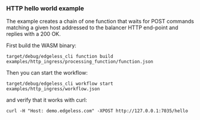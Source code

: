### HTTP hello world example

The example creates a chain of one function that waits for POST commands
matching a given host addressed to the balancer HTTP end-point and replies with
a 200 OK.

First build the WASM binary:

```
target/debug/edgeless_cli function build examples/http_ingress/processing_function/function.json
```

Then you can start the workflow:

```
target/debug/edgeless_cli workflow start examples/http_ingress/workflow.json
```

and verify that it works with curl:

```
curl -H "Host: demo.edgeless.com" -XPOST http://127.0.0.1:7035/hello
```